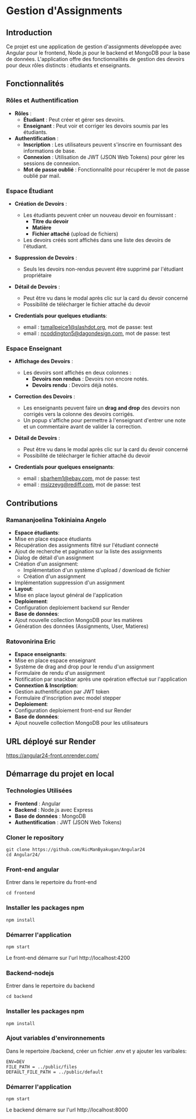 # Gestion d'Assignments

## Introduction

Ce projet est une application de gestion d'assignments développée avec Angular pour le frontend, Node.js pour le backend et MongoDB pour la base de données. L'application offre des fonctionnalités de gestion des devoirs pour deux rôles distincts : étudiants et enseignants.

## Fonctionnalités

### Rôles et Authentification

- **Rôles** :
  - **Étudiant** : Peut créer et gérer ses devoirs.
  - **Enseignant** : Peut voir et corriger les devoirs soumis par les étudiants.
- **Authentification** :
  - **Inscription** : Les utilisateurs peuvent s'inscrire en fournissant des informations de base.
  - **Connexion** : Utilisation de JWT (JSON Web Tokens) pour gérer les sessions de connexion.
  - **Mot de passe oublié** : Fonctionnalité pour récupérer le mot de passe oublié par mail.

### Espace Étudiant

- **Création de Devoirs** :

  - Les étudiants peuvent créer un nouveau devoir en fournissant :
    - **Titre du devoir**
    - **Matière**
    - **Fichier attaché** (upload de fichiers)
  - Les devoirs créés sont affichés dans une liste des devoirs de l'étudiant.

- **Suppression de Devoirs** :

  - Seuls les devoirs non-rendus peuvent être supprimé par l'étudiant propriétaire

- **Détail de Devoirs** :

  - Peut être vu dans le modal après clic sur la card du devoir concerné
  - Possibilité de télécharger le fichier attaché du devoir

- **Credentials pour quelques etudiants**:

  - email : tsmallpeice1@slashdot.org, mot de passe: test
  - email : ncoddington5@dagondesign.com, mot de passe: test

### Espace Enseignant

- **Affichage des Devoirs** :

  - Les devoirs sont affichés en deux colonnes :
    - **Devoirs non rendus** : Devoirs non encore notés.
    - **Devoirs rendu** : Devoirs déjà notés.

- **Correction des Devoirs** :

  - Les enseignants peuvent faire un **drag and drop** des devoirs non corrigés vers la colonne des devoirs corrigés.
  - Un popup s'affiche pour permettre à l'enseignant d'entrer une note et un commentaire avant de valider la correction.

- **Détail de Devoirs** :

  - Peut être vu dans le modal après clic sur la card du devoir concerné
  - Possibilité de télécharger le fichier attaché du devoir

- **Credentials pour quelques enseignants**:
  - email : sbarhem1@ebay.com, mot de passe: test
  - email : msizzeyg@rediff.com, mot de passe: test

## Contributions

### Ramananjoelina Tokiniaina Angelo

- **Espace étudiants**:
- Mise en place espace étudiants
- Récupération des assignments filtré sur l'étudiant connecté
- Ajout de recherche et pagination sur la liste des assignments
- Dialog de détail d'un assignment
- Création d'un assignment:
  - Implémentation d'un système d'upload / download de fichier
  - Création d'un assignment
- Implémentation suppression d'un assignment
- **Layout**:
- Mise en place layout général de l'application
- **Deploiement**:
- Configuration deploiement backend sur Render
- **Base de données**:
- Ajout nouvelle collection MongoDB pour les matières
- Génération des données (Assignments, User, Matieres)

### Ratovonirina Eric

- **Espace enseignants**:
- Mise en place espace enseignant
- Système de drag and drop pour le rendu d'un assignment
- Formulaire de rendu d'un assignment
- Notification par snackbar après une opération effectué sur l'application
- **Connextion & Inscription**:
- Gestion authentification par JWT token
- Formulaire d'inscription avec model stepper
- **Deploiement**:
- Configuration deploiement front-end sur Render
- **Base de données**:
- Ajout nouvelle collection MongoDB pour les utilisateurs

## URL déployé sur Render

https://angular24-front.onrender.com/

## Démarrage du projet en local

### Technologies Utilisées

- **Frontend** : Angular
- **Backend** : Node.js avec Express
- **Base de données** : MongoDB
- **Authentification** : JWT (JSON Web Tokens)

### Cloner le repository

```shell
git clone https://github.com/RicManByakugan/Angular24
cd Angular24/
```

### Front-end angular

Entrer dans le repertoire du front-end

```shell
cd frontend
```

### Installer les packages npm

```shell
npm install
```

### Démarrer l'application

```shell
npm start
```

Le front-end démarre sur l'url http://localhost:4200

### Backend-nodejs

Entrer dans le repertoire du backend

```shell
cd backend
```

### Installer les packages npm

```shell
npm install
```

### Ajout variables d'environnements

Dans le repertoire /backend, créer un fichier .env et y ajouter les varibales:

```shell
ENV=DEV
FILE_PATH = ../public/files
DEFAULT_FILE_PATH = ../public/default
```

### Démarrer l'application

```shell
npm start
```

Le backend démarre sur l'url http://localhost:8000
